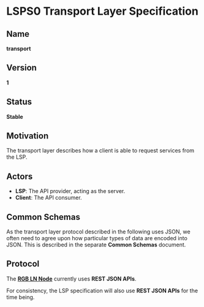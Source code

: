 # LSPS0 Transport Layer Specification

## Name
**transport**

## Version
**1**

## Status
**Stable**

## Motivation
The transport layer describes how a client is able to request services from the LSP.

## Actors
- **LSP**: The API provider, acting as the server.
- **Client**: The API consumer.

## Common Schemas
As the transport layer protocol described in the following uses JSON, we often need to agree upon how particular types of data are encoded into JSON. This is described in the separate **Common Schemas** document.

## Protocol
The **[RGB LN Node](https://github.com/RGB-Tools/rgb-lightning-node/blob/master/openapi.yaml)** currently uses **REST JSON APIs**. 

For consistency, the LSP specification will also use **REST JSON APIs** for the time being.
